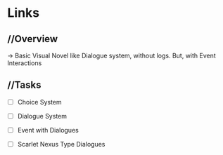 # Links

## //Overview
-> Basic Visual Novel like Dialogue system, without logs. But, with Event Interactions


## //Tasks
- [ ] Choice System
- [ ] Dialogue System
- [ ] Event with Dialogues
- [ ] Scarlet Nexus Type Dialogues

